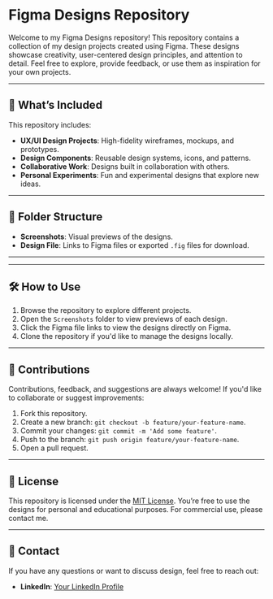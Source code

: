 # Figma Designs Repository

Welcome to my Figma Designs repository! This repository contains a collection of my design projects created using Figma. These designs showcase creativity, user-centered design principles, and attention to detail. Feel free to explore, provide feedback, or use them as inspiration for your own projects.

---

## 🚀 What’s Included

This repository includes:
- **UX/UI Design Projects**: High-fidelity wireframes, mockups, and prototypes.
- **Design Components**: Reusable design systems, icons, and patterns.
- **Collaborative Work**: Designs built in collaboration with others.
- **Personal Experiments**: Fun and experimental designs that explore new ideas.

---
## 📂 Folder Structure

- **Screenshots**: Visual previews of the designs.
- **Design File**: Links to Figma files or exported `.fig` files for download.

---
<!--
## 🔗 Figma File Links

Here are direct links to the Figma files:

- [Project 1: ](https://www.figma.com/file/your-link)
- [Project 2: Design Name](https://www.figma.com/file/your-link)
-->
---

## 🛠️ How to Use

1. Browse the repository to explore different projects.
2. Open the `Screenshots` folder to view previews of each design.
3. Click the Figma file links to view the designs directly on Figma.
4. Clone the repository if you'd like to manage the designs locally.

---

## 🤝 Contributions

Contributions, feedback, and suggestions are always welcome! If you'd like to collaborate or suggest improvements:
1. Fork this repository.
2. Create a new branch: `git checkout -b feature/your-feature-name`.
3. Commit your changes: `git commit -m 'Add some feature'`.
4. Push to the branch: `git push origin feature/your-feature-name`.
5. Open a pull request.

---

## 📜 License

This repository is licensed under the [MIT License](LICENSE). You’re free to use the designs for personal and educational purposes. For commercial use, please contact me.

---

## 📧 Contact

If you have any questions or want to discuss design, feel free to reach out:
- **LinkedIn**: [Your LinkedIn Profile](https://www.linkedin.com/in/satvika-vasireddy/)


